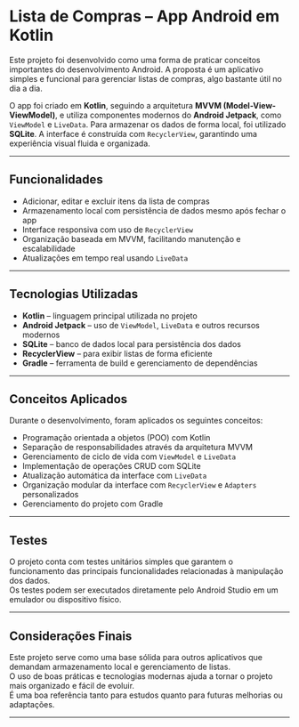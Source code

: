 # Lista de Compras – App Android em Kotlin

Este projeto foi desenvolvido como uma forma de praticar conceitos importantes do desenvolvimento Android. A proposta é um aplicativo simples e funcional para gerenciar listas de compras, algo bastante útil no dia a dia.

O app foi criado em **Kotlin**, seguindo a arquitetura **MVVM (Model-View-ViewModel)**, e utiliza componentes modernos do **Android Jetpack**, como `ViewModel` e `LiveData`. Para armazenar os dados de forma local, foi utilizado **SQLite**. A interface é construída com `RecyclerView`, garantindo uma experiência visual fluida e organizada.

---

## Funcionalidades

- Adicionar, editar e excluir itens da lista de compras  
- Armazenamento local com persistência de dados mesmo após fechar o app  
- Interface responsiva com uso de `RecyclerView`  
- Organização baseada em MVVM, facilitando manutenção e escalabilidade  
- Atualizações em tempo real usando `LiveData`  

---

## Tecnologias Utilizadas

- **Kotlin** – linguagem principal utilizada no projeto  
- **Android Jetpack** – uso de `ViewModel`, `LiveData` e outros recursos modernos  
- **SQLite** – banco de dados local para persistência dos dados  
- **RecyclerView** – para exibir listas de forma eficiente  
- **Gradle** – ferramenta de build e gerenciamento de dependências  

---

## Conceitos Aplicados

Durante o desenvolvimento, foram aplicados os seguintes conceitos:

- Programação orientada a objetos (POO) com Kotlin  
- Separação de responsabilidades através da arquitetura MVVM  
- Gerenciamento de ciclo de vida com `ViewModel` e `LiveData`  
- Implementação de operações CRUD com SQLite  
- Atualização automática da interface com `LiveData`  
- Organização modular da interface com `RecyclerView` e `Adapters` personalizados  
- Gerenciamento do projeto com Gradle  

---

## Testes

O projeto conta com testes unitários simples que garantem o funcionamento das principais funcionalidades relacionadas à manipulação dos dados.  
Os testes podem ser executados diretamente pelo Android Studio em um emulador ou dispositivo físico.

---

## Considerações Finais

Este projeto serve como uma base sólida para outros aplicativos que demandam armazenamento local e gerenciamento de listas.  
O uso de boas práticas e tecnologias modernas ajuda a tornar o projeto mais organizado e fácil de evoluir.  
É uma boa referência tanto para estudos quanto para futuras melhorias ou adaptações.

---
